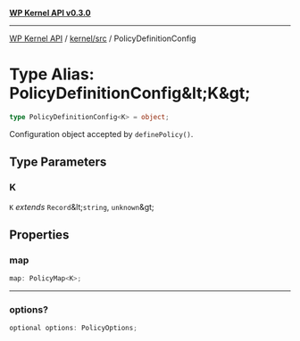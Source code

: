 [**WP Kernel API v0.3.0**](../../../README.md)

---

[WP Kernel API](../../../README.md) / [kernel/src](../README.md) / PolicyDefinitionConfig

# Type Alias: PolicyDefinitionConfig\&lt;K\&gt;

```ts
type PolicyDefinitionConfig<K> = object;
```

Configuration object accepted by `definePolicy()`.

## Type Parameters

### K

`K` _extends_ `Record`\&lt;`string`, `unknown`\&gt;

## Properties

### map

```ts
map: PolicyMap<K>;
```

---

### options?

```ts
optional options: PolicyOptions;
```
